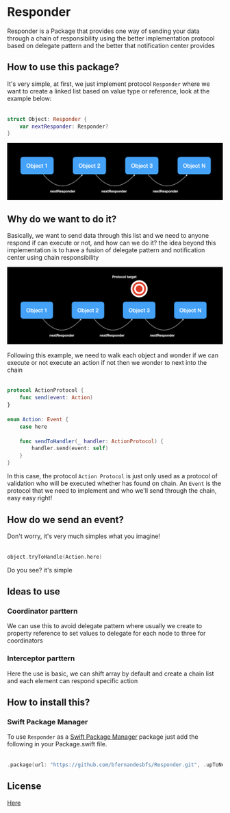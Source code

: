 # Responder

Responder is a Package that provides one way of sending your data through a chain of responsibility using the better implementation protocol based on delegate pattern and the better that notification center provides

## How to use this package?

It's very simple, at first, we just implement protocol `Responder` where we want to create a linked list based on value type or reference, look at the example below:

```swift

struct Object: Responder {
    var nextResponder: Responder?
}

```

![alt text](./Docs/Img/Img01.png)

## Why do we want to do it?

Basically, we want to send data through this list and we need to anyone respond if can execute or not, and how can we do it? the idea beyond this implementation is to have a fusion of delegate pattern and notification center using chain responsibility

![alt text](./Docs/Img/Img02.png)

Following this example, we need to walk each object and wonder if we can execute or not execute an action if not then we wonder to next into the chain 

```swift

protocol ActionProtocol {
    func send(event: Action)
}

enum Action: Event {
    case here

    func sendToHandler(_ handler: ActionProtocol) {
        handler.send(event: self)
    }
}

```

In this case, the protocol `Action Protocol` is just only used as a protocol of validation who will be executed whether has found on chain. An `Event` is the protocol that we need to implement and who we'll send through the chain, easy easy right!

## How do we send an event?

Don't worry, it's very much simples what you imagine!

```swift

object.tryToHandle(Action.here)

```

Do you see? it's simple


## Ideas to use

### Coordinator parttern

We can use this to avoid delegate pattern where usually we create to property reference to set values to delegate for each node to three for coordinators

### Interceptor parttern

Here the use is basic, we can shift array by default and create a chain list and each element can respond specific action

## How to install this?

### Swift Package Manager

To use `Responder` as a [Swift Package Manager](https://swift.org/package-manager/) package just add the following in your Package.swift file.

``` swift

.package(url: "https://github.com/bfernandesbfs/Responder.git", .upToNextMajor(from: "1.0.0"))

```
## License

[Here](./LICENSE)
